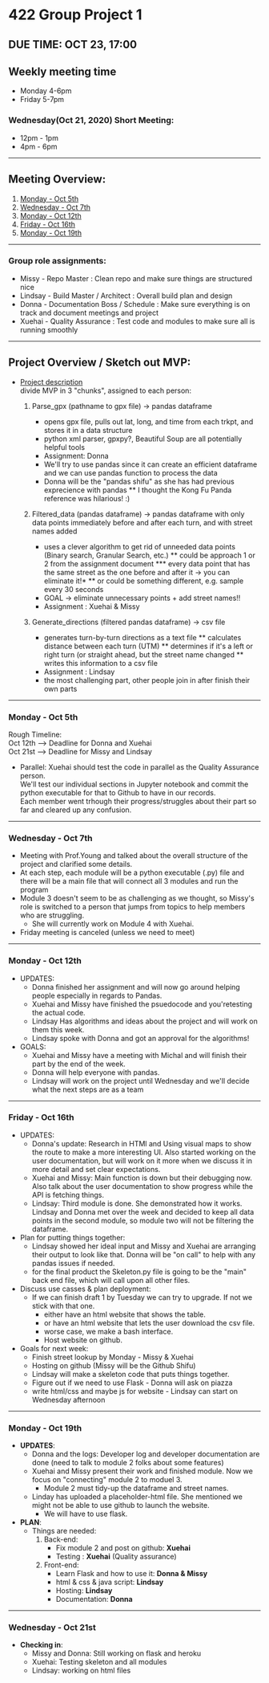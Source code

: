 # 422 Group Project 1   

## DUE TIME: OCT 23, 17:00

## Weekly meeting time   
* Monday 4-6pm     
* Friday 5-7pm   

### Wednesday(Oct 21, 2020) Short Meeting:  
* 12pm - 1pm  
* 4pm - 6pm 

---
   
## Meeting Overview:
1. [Monday - Oct 5th](https://github.com/missystem/422gpx/blob/main/meeting.md#monday---oct-5th)
2. [Wednesday - Oct 7th](https://github.com/missystem/422gpx/blob/main/meeting.md#wednesday---oct-7th)
3. [Monday - Oct 12th](https://github.com/missystem/422gpx/blob/main/meeting.md#monday---oct-12th)
4. [Friday - Oct 16th](https://github.com/missystem/422gpx/blob/main/meeting.md#friday---oct-16th)
5. [Monday - Oct 19th](https://github.com/missystem/422gpx/blob/main/meeting.md#monday---oct-19th)
   
---

### Group role assignments:   
* Missy - Repo Master : Clean repo and make sure things are structured nice
* Lindsay - Build Master / Architect : Overall build plan and design
* Donna - Documentation Boss / Schedule : Make sure everything is on track and document meetings and project
* Xuehai - Quality Assurance : Test code and modules to make sure all is running smoothly
   
---

## Project Overview / Sketch out MVP:  
* [Project description](https://uo-cis422.github.io/chapters/projects/reverse/reverse.html)   
divide MVP in 3 "chunks", assigned to each person:  

    1. Parse_gpx (pathname to gpx file) -> pandas dataframe
        * opens gpx file, pulls out lat, long, and time from each trkpt, and stores it in a data structure
        * python xml parser, gpxpy?, Beautiful Soup are all potentially helpful tools
        * Assignment: Donna
        * We'll try to use pandas since it can create an efficient dataframe and we can use pandas function to process the data
        * Donna will be the "pandas shifu" as she has had previous exprecience with pandas
            ** I thought the Kong Fu Panda reference was hilarious! :)
            
    2. Filtered_data (pandas dataframe) -> pandas dataframe with only data points immediately before and after each turn, and with street names added
        * uses a clever algorithm to get rid of unneeded data points (Binary search, Granular Search, etc.)
            ** could be approach 1 or 2 from the assignment document
                *** every data point that has the same street as the one before and after it → you can eliminate it!*
            ** or could be something different, e.g. sample every 30 seconds
        * GOAL -> eliminate unnecessary points + add street names!!
        * Assignment : Xuehai & Missy
        
    3. Generate_directions (filtered pandas dataframe) -> csv file
        * generates turn-by-turn directions as a text file
            ** calculates distance between each turn (UTM)
            ** determines if it's a left or right turn (or straight ahead, but the street name changed
            ** writes this information to a csv file
        * Assignment : Lindsay
        * the most challenging part, other people join in after finish their own parts
        
    
---
  
### Monday - Oct 5th  
  Rough Timeline:  
    Oct 12th --> Deadline for Donna and Xuehai  
    Oct 21st --> Deadline for Missy and Lindsay  
   * Parallel: Xuehai should test the code in parallel as the Quality Assurance person.  
    We'll test our individual sections in Jupyter notebook and commit the python executable for that to Github to have in our records.  
    Each member went trhough their progress/struggles about their part so far and cleared up any confusion.    
---
  
### Wednesday - Oct 7th  
   * Meeting with Prof.Young and talked about the overall structure of the project and clarified some details. 
   * At each step, each module will be a python executable (.py) file and there will be a main file that will connect all 3 modules and run the program
   * Module 3 doesn't seem to be as challenging as we thought, so Missy's role is switched to a person that jumps from topics to help members who are struggling.
        * She will currently work on Module 4 with Xuehai.
   * Friday meeting is canceled (unless we need to meet)
  
---
  
### Monday - Oct 12th  
* UPDATES: 
  - Donna finished her assignment and will now go around helping people especially in regards to Pandas.
  - Xuehai and Missy have finished the psuedocode and you'retesting the actual code.
  - Lindsay Has algorithms and ideas about the project and will work on them this week.
  - Lindsay spoke with Donna and got an approval for the algorithms! 
* GOALS:
  - Xuehai and Missy have a meeting with Michal and will finish their part by the end of the week.
  - Donna will help everyone with pandas. 
  - Lindsay will work on the project until Wednesday and we'll decide what the next steps are as a team
         
---

### Friday - Oct 16th
  * UPDATES: 
      - Donna's update: Research in HTMl and Using visual maps to show the route to make a more interesting UI. Also started working on the user documentation, but will work on it more when we discuss it in more detail and set clear expectations. 
      - Xuehai and Missy: Main function is down but their debugging now.  
                          Also talk about the user documentation to show progress while the API is fetching things.
      - Lindsay: Third module is done. She demonstrated how it works.   
                 Lindsay and Donna met over the week and decided to keep all data points in the second module, so module two will not be filtering the dataframe.
  * Plan for putting things together:
      - Lindsay showed her ideal input and Missy and Xuehai are arranging their output to look like that. Donna will be "on call" to help with any pandas issues if needed.
      - for the final product the Skeleton.py file is going to be the "main" back end file, which will call upon all other files. 
  * Discuss use casses & plan deployment:
      - If we can finish draft 1 by Tuesday we can try to upgrade. If not we stick with that one.
          - either have an html website that shows the table.
          - or have an html website that lets the user download the csv file.
          - worse case, we make a bash interface.
          - Host website on github.
  *  Goals for next week:
      - Finish street lookup by Monday - Missy & Xuehai
      - Hosting on github (Missy will be the Github Shifu)
      - Lindsay will make a skeleton code that puts things together.
      - Figure out if we need to use Flask - Donna will ask on piazza
      - write html/css and maybe js for website - Lindsay can start on Wednesday afternoon
      
---

### Monday - Oct 19th      
* **UPDATES**:
  - Donna and the logs: Developer log and developer documentation are done (need to talk to module 2 folks about some features)
  - Xuehai and Missy present their work and finished module. Now we focus on "connecting" module 2 to moduel 3.
    - Module 2 must tidy-up the dataframe and street names.
  - Linday has uploaded a placeholder-html file. She mentioned we might not be able to use github to launch the website. 
    - We will have to use flask.
* **PLAN**:
  - Things are needed:
    1. Back-end:
        - Fix module 2 and post on github: **Xuehai**
        - Testing : **Xuehai** (Quality assurance) 
    2. Front-end:
        - Learn Flask and how to use it: **Donna & Missy** 
        - html & css & java script: **Lindsay**
        - Hosting: **Lindsay**
        - Documentation: **Donna**  
        
---

### Wednesday - Oct 21st
* **Checking in**:
   - Missy and Donna: Still working on flask and heroku
   - Xuehai: Testing skeleton and all modules
   - Lindsay: working on html files
